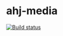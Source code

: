 # ahj-media

[![Build status](https://ci.appveyor.com/api/projects/status/hcbxrw3o1s47l4w1?svg=true)](https://ci.appveyor.com/project/DmitriyAg1967/ahj-media)